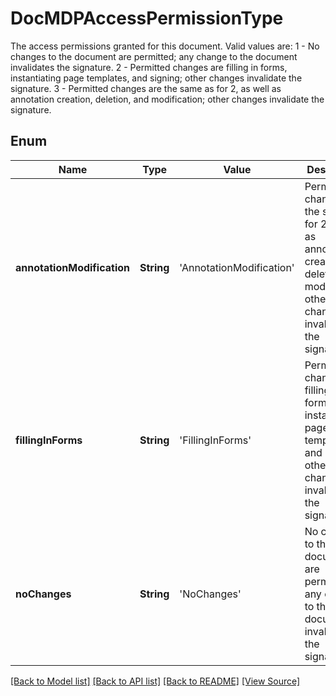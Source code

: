 ﻿# DocMDPAccessPermissionType
The access permissions granted for this document.
Valid values are:
1 - No changes to the document are permitted; any change to the document invalidates the signature.
2 - Permitted changes are filling in forms, instantiating page templates, and signing; other changes invalidate the signature.
3 - Permitted changes are the same as for 2, as well as annotation creation, deletion, and modification; other changes invalidate the signature.

## Enum
Name | Type | Value | Description
------------ | ------------- | ------------- | -------------
**annotationModification** | **String** | 'AnnotationModification' | Permitted changes are the same as for 2, as well as annotation creation, deletion, and modification; other changes invalidate the signature.
**fillingInForms** | **String** | 'FillingInForms' | Permitted changes are filling in forms, instantiating page templates, and signing; other changes invalidate the signature.
**noChanges** | **String** | 'NoChanges' | No changes to the document are permitted; any change to the document invalidates the signature.

[[Back to Model list]](../README.md#documentation-for-models) [[Back to API list]](../README.md#documentation-for-api-endpoints) [[Back to README]](../README.md) [[View Source]](../AsposePdfCloud/Models/DocMDPAccessPermissionType.swift)

